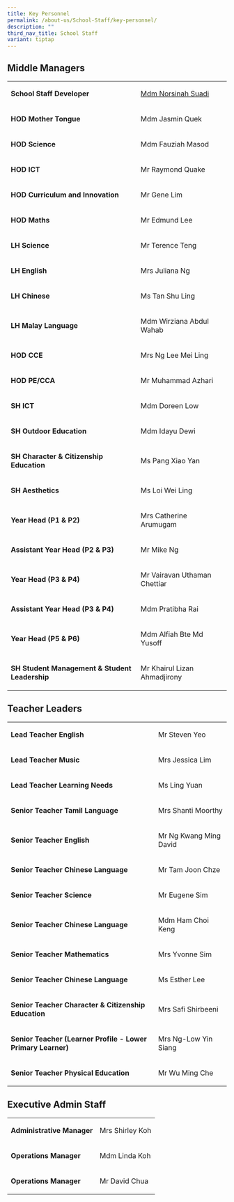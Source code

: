 ```yaml
---
title: Key Personnel
permalink: /about-us/School-Staff/key-personnel/
description: ""
third_nav_title: School Staff
variant: tiptap
---
```

<h2>Middle Managers</h2>
<table>
<tbody>
<tr>
<td rowspan="1" colspan="1">
<p><strong>School Staff Developer</strong> 
<br>
</p>
</td>
<td rowspan="1" colspan="1">
<p><a href="norsinah_suadi@moe.edu.sg" rel="noopener noreferrer nofollow" target="_blank">Mdm Norsinah Suadi</a>
</p>
</td>
</tr>
<tr>
<td rowspan="1" colspan="1">
<p><strong>HOD Mother Tongue</strong>
</p>
</td>
<td rowspan="1" colspan="1">
<p>Mdm Jasmin Quek&nbsp;&nbsp;</p>
</td>
</tr>
<tr>
<td rowspan="1" colspan="1">
<p><strong>HOD Science&nbsp;</strong> 
<br>
</p>
</td>
<td rowspan="1" colspan="1">
<p>Mdm Fauziah Masod
<br>
</p>
</td>
</tr>
<tr>
<td rowspan="1" colspan="1">
<p><strong>HOD ICT</strong> 
<br>
</p>
</td>
<td rowspan="1" colspan="1">
<p>Mr Raymond Quake</p>
</td>
</tr>
<tr>
<td rowspan="1" colspan="1">
<p><strong>HOD Curriculum and Innovation</strong>
</p>
</td>
<td rowspan="1" colspan="1">
<p>Mr Gene Lim</p>
</td>
</tr>
<tr>
<td rowspan="1" colspan="1">
<p><strong>HOD Maths</strong>
</p>
</td>
<td rowspan="1" colspan="1">
<p>Mr Edmund Lee&nbsp;</p>
</td>
</tr>
<tr>
<td rowspan="1" colspan="1">
<p><strong>LH Science</strong>
</p>
</td>
<td rowspan="1" colspan="1">
<p>Mr Terence Teng
<br>
</p>
</td>
</tr>
<tr>
<td rowspan="1" colspan="1">
<p><strong>LH English</strong>
</p>
</td>
<td rowspan="1" colspan="1">
<p>Mrs Juliana Ng</p>
</td>
</tr>
<tr>
<td rowspan="1" colspan="1">
<p><strong>LH Chinese</strong>&nbsp;</p>
</td>
<td rowspan="1" colspan="1">
<p>Ms Tan Shu Ling&nbsp;</p>
</td>
</tr>
<tr>
<td rowspan="1" colspan="1">
<p><strong>LH Malay Language</strong>
</p>
</td>
<td rowspan="1" colspan="1">
<p>Mdm Wirziana Abdul Wahab</p>
</td>
</tr>
<tr>
<td rowspan="1" colspan="1">
<p><strong>HOD CCE</strong>
</p>
</td>
<td rowspan="1" colspan="1">
<p>Mrs Ng Lee Mei Ling
<br>
</p>
</td>
</tr>
<tr>
<td rowspan="1" colspan="1">
<p><strong>HOD PE/CCA</strong>
</p>
</td>
<td rowspan="1" colspan="1">
<p>Mr&nbsp;Muhammad Azhari</p>
</td>
</tr>
<tr>
<td rowspan="1" colspan="1">
<p><strong>SH ICT</strong> 
<br>
</p>
</td>
<td rowspan="1" colspan="1">
<p>Mdm Doreen Low</p>
</td>
</tr>
<tr>
<td rowspan="1" colspan="1">
<p><strong>SH Outdoor Education</strong>
</p>
</td>
<td rowspan="1" colspan="1">
<p>Mdm Idayu Dewi</p>
</td>
</tr>
<tr>
<td rowspan="1" colspan="1">
<p><strong>SH&nbsp;Character &amp; Citizenship Education</strong>
</p>
</td>
<td rowspan="1" colspan="1">
<p>Ms Pang Xiao Yan</p>
</td>
</tr>
<tr>
<td rowspan="1" colspan="1">
<p><strong>SH Aesthetics&nbsp;<br></strong>
</p>
</td>
<td rowspan="1" colspan="1">
<p>Ms Loi Wei Ling</p>
</td>
</tr>
<tr>
<td rowspan="1" colspan="1">
<p><strong>Year Head (P1 &amp; P2)</strong>
</p>
</td>
<td rowspan="1" colspan="1">
<p>Mrs Catherine Arumugam</p>
</td>
</tr>
<tr>
<td rowspan="1" colspan="1">
<p><strong>Assistant Year Head (P2 &amp; P3)</strong>
</p>
</td>
<td rowspan="1" colspan="1">
<p>Mr Mike Ng</p>
</td>
</tr>
<tr>
<td rowspan="1" colspan="1">
<p><strong>Year Head (P3 &amp; P4)</strong>
</p>
</td>
<td rowspan="1" colspan="1">
<p>Mr Vairavan Uthaman Chettiar</p>
</td>
</tr>
<tr>
<td rowspan="1" colspan="1">
<p><strong>Assistant Year Head (P3 &amp; P4)</strong>
</p>
</td>
<td rowspan="1" colspan="1">
<p>Mdm Pratibha Rai</p>
</td>
</tr>
<tr>
<td rowspan="1" colspan="1">
<p><strong>Year Head (P5 &amp; P6)</strong>
</p>
</td>
<td rowspan="1" colspan="1">
<p>Mdm Alfiah Bte Md Yusoff</p>
</td>
</tr>
<tr>
<td rowspan="1" colspan="1">
<p><strong>SH Student Management &amp; Student Leadership</strong>
</p>
</td>
<td rowspan="1" colspan="1">
<p>Mr Khairul Lizan Ahmadjirony</p>
</td>
</tr>
</tbody>
</table>
<h2>Teacher Leaders</h2>
<table>
<tbody>
<tr>
<td rowspan="1" colspan="1">
<p><strong>Lead Teacher&nbsp;English</strong>
</p>
</td>
<td rowspan="1" colspan="1">
<p>Mr Steven Yeo</p>
</td>
</tr>
<tr>
<td rowspan="1" colspan="1">
<p><strong>Lead Teacher&nbsp;Music</strong> 
<br>
</p>
</td>
<td rowspan="1" colspan="1">
<p>Mrs&nbsp;Jessica Lim
<br>
</p>
</td>
</tr>
<tr>
<td rowspan="1" colspan="1">
<p><strong>Lead Teacher&nbsp;Learning Needs</strong>
</p>
</td>
<td rowspan="1" colspan="1">
<p>Ms Ling Yuan</p>
</td>
</tr>
<tr>
<td rowspan="1" colspan="1">
<p><strong>Senior Teacher&nbsp;Tamil Language</strong>
</p>
</td>
<td rowspan="1" colspan="1">
<p>Mrs Shanti Moorthy</p>
</td>
</tr>
<tr>
<td rowspan="1" colspan="1">
<p><strong>Senior Teacher&nbsp;English</strong>
</p>
</td>
<td rowspan="1" colspan="1">
<p>Mr Ng Kwang Ming David</p>
</td>
</tr>
<tr>
<td rowspan="1" colspan="1">
<p><strong>Senior Teacher&nbsp;Chinese Language</strong>
</p>
</td>
<td rowspan="1" colspan="1">
<p>Mr Tam Joon Chze</p>
</td>
</tr>
<tr>
<td rowspan="1" colspan="1">
<p><strong>Senior Teacher&nbsp;Science</strong>
</p>
</td>
<td rowspan="1" colspan="1">
<p>Mr&nbsp;Eugene Sim
<br>
</p>
</td>
</tr>
<tr>
<td rowspan="1" colspan="1">
<p><strong>Senior Teacher&nbsp;Chinese Language</strong>
</p>
</td>
<td rowspan="1" colspan="1">
<p>Mdm Ham Choi Keng</p>
</td>
</tr>
<tr>
<td rowspan="1" colspan="1">
<p><strong>Senior Teacher Mathematics</strong>
</p>
</td>
<td rowspan="1" colspan="1">
<p>Mrs Yvonne Sim</p>
</td>
</tr>
<tr>
<td rowspan="1" colspan="1">
<p><strong>Senior Teacher Chinese Language</strong>
</p>
</td>
<td rowspan="1" colspan="1">
<p>Ms Esther Lee</p>
</td>
</tr>
<tr>
<td rowspan="1" colspan="1">
<p><strong>Senior Teacher Character &amp; Citizenship Education&nbsp;</strong>
</p>
</td>
<td rowspan="1" colspan="1">
<p>Mrs Safi Shirbeeni</p>
</td>
</tr>
<tr>
<td rowspan="1" colspan="1">
<p><strong>Senior Teacher (Learner Profile - Lower Primary Learner)&nbsp;</strong>
</p>
</td>
<td rowspan="1" colspan="1">
<p>Mrs Ng-Low Yin Siang</p>
</td>
</tr>
<tr>
<td rowspan="1" colspan="1">
<p><strong>Senior Teacher Physical Education&nbsp;</strong>
</p>
</td>
<td rowspan="1" colspan="1">
<p>Mr Wu&nbsp;Ming Che
<br>
</p>
</td>
</tr>
</tbody>
</table>
<h2>Executive Admin Staff</h2>
<table>
<tbody>
<tr>
<td rowspan="1" colspan="1">
<p><strong>Administrative Manager</strong>
</p>
</td>
<td rowspan="1" colspan="1">
<p>Mrs Shirley Koh</p>
</td>
</tr>
<tr>
<td rowspan="1" colspan="1">
<p><strong>Operations Manager<br></strong>
</p>
</td>
<td rowspan="1" colspan="1">
<p>Mdm Linda Koh</p>
</td>
</tr>
<tr>
<td rowspan="1" colspan="1">
<p><strong>Operations Manager</strong>&nbsp;</p>
</td>
<td rowspan="1" colspan="1">
<p>Mr David Chua</p>
</td>
</tr>
</tbody>
</table>
<p></p>
